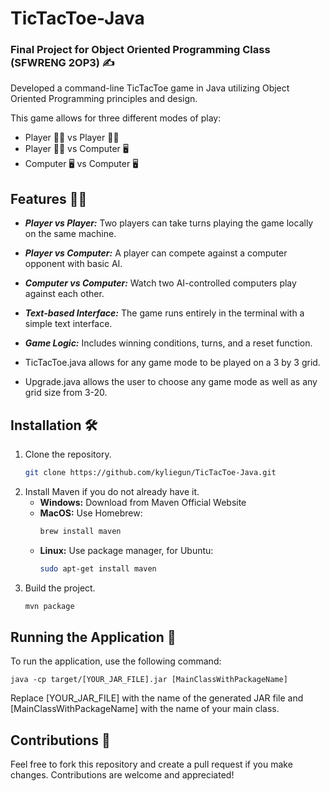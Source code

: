 # TicTacToe-Java
### Final Project for Object Oriented Programming Class (SFWRENG 2OP3) :writing_hand:

Developed a command-line TicTacToe game in Java utilizing Object Oriented Programming principles and design. 

This game allows for three different modes of play:
- Player  :raising_hand_man: vs Player :raising_hand_woman:
- Player :raising_hand_man: vs Computer :desktop_computer:
- Computer :desktop_computer: vs Computer :desktop_computer:

## **Features**	:technologist:
- ***Player vs Player:*** Two players can take turns playing the game locally on the same machine.
- ***Player vs Computer:*** A player can compete against a computer opponent with basic AI.
- ***Computer vs Computer:*** Watch two AI-controlled computers play against each other.
- ***Text-based Interface:*** The game runs entirely in the terminal with a simple text interface.
- ***Game Logic:*** Includes winning conditions, turns, and a reset function.

- TicTacToe.java allows for any game mode to be played on a 3 by 3 grid.
- Upgrade.java allows the user to choose any game mode as well as any grid size from 3-20.

## Installation :hammer_and_wrench:
1. Clone the repository.
      ```bash
      git clone https://github.com/kyliegun/TicTacToe-Java.git
2. Install Maven if you do not already have it.
   - **Windows:** Download from Maven Official Website
   - **MacOS:** Use Homebrew:
      ```bash
      brew install maven
   - **Linux:** Use package manager, for Ubuntu:
      ```bash
      sudo apt-get install maven
  
3. Build the project.
    ```bash
    mvn package

## Running the Application :flight_departure:
To run the application, use the following command:

    java -cp target/[YOUR_JAR_FILE].jar [MainClassWithPackageName]

Replace [YOUR_JAR_FILE] with the name of the generated JAR file and [MainClassWithPackageName] with the name of your main class.

## Contributions :raised_hands:
Feel free to fork this repository and create a pull request if you make changes. Contributions are welcome and appreciated!
